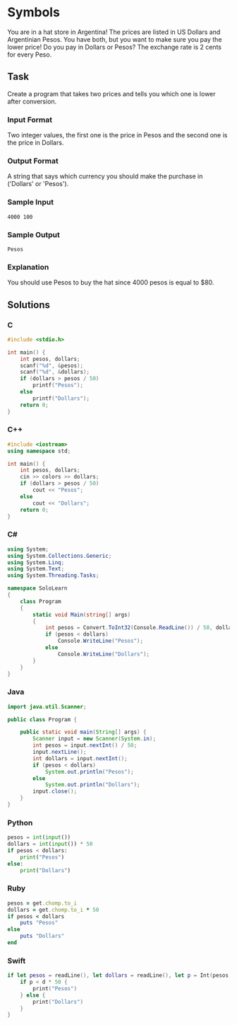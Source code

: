 # Symbols
You are in a hat store in Argentina! The prices are listed in US Dollars and Argentinian Pesos. You have both, but you want to make sure you pay the lower price! Do you pay in Dollars or Pesos? The exchange rate is 2 cents for every Peso.
## Task
Create a program that takes two prices and tells you which one is lower after conversion.
### Input Format
Two integer values, the first one is the price in Pesos and the second one is the price in Dollars.
### Output Format
A string that says which currency you should make the purchase in ('Dollars' or 'Pesos').
### Sample Input
```
4000 100
```
### Sample Output
```
Pesos
```
### Explanation
You should use Pesos to buy the hat since 4000 pesos is equal to $80.
## Solutions
### C
```c
#include <stdio.h>

int main() {
    int pesos, dollars;
    scanf("%d", &pesos);
    scanf("%d", &dollars);
    if (dollars > pesos / 50)
        printf("Pesos");
    else
        printf("Dollars");
    return 0;
}
```
### C++
```cpp
#include <iostream>
using namespace std;

int main() {
    int pesos, dollars;
    cin >> colors >> dollars;
    if (dollars > pesos / 50)
        cout << "Pesos";
    else
        cout << "Dollars";
    return 0;
}
```
### C#
```cs
using System;
using System.Collections.Generic;
using System.Linq;
using System.Text;
using System.Threading.Tasks;

namespace SoloLearn
{
    class Program
    {
        static void Main(string[] args)
        {
            int pesos = Convert.ToInt32(Console.ReadLine()) / 50, dollars = Convert.ToInt32(Console.ReadLine());
            if (pesos < dollars)
                Console.WriteLine("Pesos");
            else
                Console.WriteLine("Dollars");
        }
    }
} 
```
### Java
```java
import java.util.Scanner;

public class Program {

    public static void main(String[] args) {
        Scanner input = new Scanner(System.in);
        int pesos = input.nextInt() / 50;
        input.nextLine();
        int dollars = input.nextInt();
        if (pesos < dollars)
            System.out.println("Pesos");
        else
            System.out.println("Dollars");
        input.close();
    }
}
```
### Python
```python
pesos = int(input())
dollars = int(input()) * 50
if pesos < dollars:
    print("Pesos")
else:
    print("Dollars")
```
### Ruby
```ruby
pesos = get.chomp.to_i
dollars = get.chomp.to_i * 50
if pesos < dollars
    puts "Pesos"
else
    puts "Dollars"
end
```
### Swift
```swift
if let pesos = readLine(), let dollars = readLine(), let p = Int(pesos), let d = Int(dollars) {
    if p < d * 50 {
        print("Pesos")
    } else {
        print("Dollars")
    }
}
```